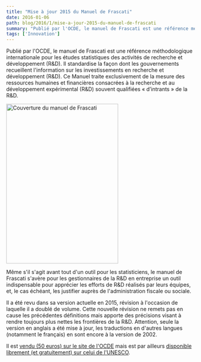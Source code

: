 ```yaml
---
title: "Mise à jour 2015 du Manuel de Frascati"
date: 2016-01-06
path: blog/2016/1/mise-a-jour-2015-du-manuel-de-frascati
summary: "Publié par l'OCDE, le manuel de Frascati est une référence méthodologique internationale pour les études statistiques des activités de recherche et développement (R&amp;D)."
tags: ['Innovation']
---
```


Publié par l'OCDE, le manuel de Frascati est une référence méthodologique internationale pour les études statistiques des activités de recherche et développement (R&D). Il standardise la façon dont les gouvernements recueillent l'information sur les investissements en recherche et développement (R&D). Ce Manuel traite exclusivement de la mesure des ressources humaines et financières consacrées à la recherche et au développement expérimental (R&D) souvent qualifiées « d’intrants » de la R&D.

<img src="/images/1452095767.15-Screen%20Shot%202016-01-06%20at%2016.55.10.png" alt="Couverture du manuel de Frascati" title="Screen Shot 2016-01-06 at 16.55.10.png" border="0" width="299" height="427" />

Même s'il s'agit avant tout d'un outil pour les statisticiens, le manuel de Frascati s'avère pour les gestionnaires de la R&D en entreprise un outil indispensable pour apprécier les efforts de R&D réalisés par leurs équipes, et, le cas échéant, les justifier auprès de l'administration fiscale ou sociale.

Il a été revu dans sa version actuelle en 2015, révision à l'occasion de laquelle il a doublé de volume. Cette nouvelle révision ne remets pas en cause les précédentes définitions mais apporte des précisions visant à rendre toujours plus nettes les frontières de la R&D. Attention, seule la version en anglais a été mise à jour, les traductions en d'autres langues (notamment le français) en sont encore à la version de 2002.

Il est [vendu (50 euros) sur le site de l'OCDE](http://www.oecdbookshop.org/browse.asp?pid=title-detail&lang=en&ds=&ISB=5JRXTJR0MTR8) mais est par ailleurs [disponible librement (et gratuitement) sur celui de l'UNESCO](http://www.uis.unesco.org/ScienceTechnology/Documents/oecd-frascati-manual.pdf).

